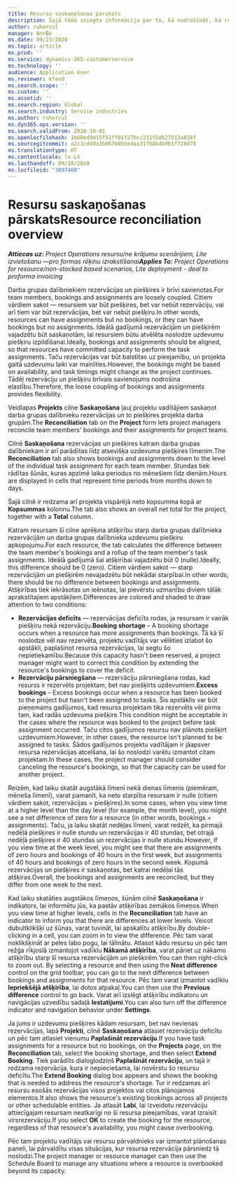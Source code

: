 ```yaml
---
title: Resursu saskaņošanas pārskats
description: Šajā tēmā sniegta informācija par to, kā nodrošināt, ka resursu rezervācijas un projektu piešķiršana ir saskaņota.
author: ruhercul
manager: AnnBe
ms.date: 09/23/2020
ms.topic: article
ms.prod: ''
ms.service: dynamics-365-customerservice
ms.technology: ''
audience: Application User
ms.reviewer: kfend
ms.search.scope: ''
ms.custom: ''
ms.assetid: ''
ms.search.region: Global
ms.search.industry: Service industries
ms.author: ruhercul
ms.dyn365.ops.version: ''
ms.search.validFrom: 2020-10-01
ms.openlocfilehash: 1b60ed9d15f51ff01f27bcc231f5db27513a838f
ms.sourcegitcommit: a2c3cd49a3b667b8b5edaa31788b4b9b1f728d78
ms.translationtype: HT
ms.contentlocale: lv-LV
ms.lasthandoff: 09/28/2020
ms.locfileid: "3897460"
---
```

# <a name="resource-reconciliation-overview"></a><span data-ttu-id="6e7b1-103">Resursu saskaņošanas pārskats</span><span class="sxs-lookup"><span data-stu-id="6e7b1-103">Resource reconciliation overview</span></span>

<span data-ttu-id="6e7b1-104">_**Attiecas uz:** Project Operations resursu/ne krājumu scenārijiem, Lite izvietošanu —pro formas rēķinu izrakstīšanai_</span><span class="sxs-lookup"><span data-stu-id="6e7b1-104">_**Applies To:** Project Operations for resource/non-stocked based scenarios, Lite deployment - deal to proforma invoicing_</span></span>

<span data-ttu-id="6e7b1-105">Darba grupas dalībniekiem rezervācijas un piešķires ir brīvi savienotas.</span><span class="sxs-lookup"><span data-stu-id="6e7b1-105">For team members, bookings and assignments are loosely coupled.</span></span> <span data-ttu-id="6e7b1-106">Citiem vārdiem sakot — resursiem var būt piešķires, bet var nebūt rezervāciju, vai arī tiem var būt rezervācijas, bet var nebūt piešķiru.</span><span class="sxs-lookup"><span data-stu-id="6e7b1-106">In other words, resources can have assignments but no bookings, or they can have bookings but no assignments.</span></span> <span data-ttu-id="6e7b1-107">Ideālā gadījumā rezervācijām un piešķirēm vajadzētu būt saskaņotām, lai resursiem būtu atvēlēta noslodze uzdevumu piešķiru izpildīšanai.</span><span class="sxs-lookup"><span data-stu-id="6e7b1-107">Ideally, bookings and assignments should be aligned, so that resources have committed capacity to perform the task assignments.</span></span> <span data-ttu-id="6e7b1-108">Taču rezervācijas var būt balstītas uz pieejamību, un projekta gaitā uzdevumu laiki var mainīties.</span><span class="sxs-lookup"><span data-stu-id="6e7b1-108">However, the bookings might be based on availability, and task timings might change as the project continues.</span></span> <span data-ttu-id="6e7b1-109">Tādēļ rezervāciju un piešķiru brīvais savienojums nodrošina elastību.</span><span class="sxs-lookup"><span data-stu-id="6e7b1-109">Therefore, the loose coupling of bookings and assignments provides flexibility.</span></span>

<span data-ttu-id="6e7b1-110">Veidlapas **Projekts** cilne **Saskaņošana** ļauj projektu vadītājiem saskaņot darba grupas dalībnieku rezervācijas un to piešķires projekta darba grupām.</span><span class="sxs-lookup"><span data-stu-id="6e7b1-110">The **Reconciliation** tab on the **Project** form lets project managers reconcile team members' bookings and their assignments for project teams.</span></span>

<span data-ttu-id="6e7b1-111">Cilnē **Saskaņošana** rezervācijas un piešķires katram darba grupas dalībniekam ir arī parādītas līdz atsevišķa uzdevuma piešķires līmenim.</span><span class="sxs-lookup"><span data-stu-id="6e7b1-111">The **Reconciliation** tab also shows bookings and assignments down to the level of the individual task assignment for each team member.</span></span> <span data-ttu-id="6e7b1-112">Stundas tiek rādītas šūnās, kuras apzīmē laika periodus no mēnešiem līdz dienām.</span><span class="sxs-lookup"><span data-stu-id="6e7b1-112">Hours are displayed in cells that represent time periods from months down to days.</span></span>

<span data-ttu-id="6e7b1-113">Šajā cilnē ir redzama arī projekta vispārējā neto kopsumma kopā ar **Kopsummas** kolonnu.</span><span class="sxs-lookup"><span data-stu-id="6e7b1-113">The tab also shows an overall net total for the project, together with a **Total** column.</span></span>

<span data-ttu-id="6e7b1-114">Katram resursam šī cilne aprēķina atšķirību starp darba grupas dalībnieka rezervācijām un darba grupas dalībnieka uzdevumu piešķiru apkopojumu.</span><span class="sxs-lookup"><span data-stu-id="6e7b1-114">For each resource, the tab calculates the difference between the team member's bookings and a rollup of the team member's task assignments.</span></span> <span data-ttu-id="6e7b1-115">Ideālā gadījumā šai atšķirībai vajadzētu būt 0 (nulle).</span><span class="sxs-lookup"><span data-stu-id="6e7b1-115">Ideally, this difference should be 0 (zero).</span></span> <span data-ttu-id="6e7b1-116">Citiem vārdiem sakot — starp rezervācijām un piešķirēm nevajadzētu būt nekādai starpībai.</span><span class="sxs-lookup"><span data-stu-id="6e7b1-116">In other words, there should be no difference between bookings and assignments.</span></span> <span data-ttu-id="6e7b1-117">Atšķirības tiek iekrāsotas un ieēnotas, lai pievērstu uzmanību diviem tālāk aprakstītajiem apstākļiem.</span><span class="sxs-lookup"><span data-stu-id="6e7b1-117">Differences are colored and shaded to draw attention to two conditions:</span></span>

- <span data-ttu-id="6e7b1-118">**Rezervācijas deficīts** — rezervācijas deficīts rodas, ja resursam ir vairāk piešķiru nekā rezervāciju.</span><span class="sxs-lookup"><span data-stu-id="6e7b1-118">**Booking shortage** – A booking shortage occurs when a resource has more assignments than bookings.</span></span> <span data-ttu-id="6e7b1-119">Tā kā šī noslodze vēl nav rezervēta, projektu vadītājs var vēlēties izlabot šo apstākli, paplašinot resursa rezervācijas, lai segtu šo nepietiekamību.</span><span class="sxs-lookup"><span data-stu-id="6e7b1-119">Because this capacity hasn't been reserved, a project manager might want to correct this condition by extending the resource's bookings to cover the deficit.</span></span>
- <span data-ttu-id="6e7b1-120">**Rezervāciju pārsniegšana** — rezervāciju pārsniegšana rodas, kad resurss ir rezervēts projektam, bet nav piešķirts uzdevumiem.</span><span class="sxs-lookup"><span data-stu-id="6e7b1-120">**Excess bookings** – Excess bookings occur when a resource has been booked to the project but hasn't been assigned to tasks.</span></span> <span data-ttu-id="6e7b1-121">Šis apstāklis var būt pieņemams gadījumos, kad resurss projektam tika rezervēts vēl pirms tam, kad radās uzdevuma piešķire.</span><span class="sxs-lookup"><span data-stu-id="6e7b1-121">This condition might be acceptable in the cases where the resource was booked to the project before task assignment occurred.</span></span> <span data-ttu-id="6e7b1-122">Taču citos gadījumos resursu nav plānots piešķirt uzdevumiem.</span><span class="sxs-lookup"><span data-stu-id="6e7b1-122">However, in other cases, the resource isn't planned to be assigned to tasks.</span></span> <span data-ttu-id="6e7b1-123">Šādos gadījumos projektu vadītājam ir jāapsver resursa rezervācijas atcelšana, lai šo noslodzi varētu izmantot citam projektam.</span><span class="sxs-lookup"><span data-stu-id="6e7b1-123">In these cases, the project manager should consider canceling the resource's bookings, so that the capacity can be used for another project.</span></span>

<span data-ttu-id="6e7b1-124">Reizēm, kad laiku skatāt augstākā līmenī nekā dienas līmenis (piemēram, mēneša līmenī), varat pamanīt, ka neto starpība resursam ir nulle (citiem vārdiem sakot, rezervācijas = piešķires).</span><span class="sxs-lookup"><span data-stu-id="6e7b1-124">In some cases, when you view time at a higher level than the day level (for example, the month level), you might see a net difference of zero for a resource (in other words, bookings = assignments).</span></span> <span data-ttu-id="6e7b1-125">Taču, ja laiku skatāt nedēļas līmenī, varat redzēt, ka pirmajā nedēļā piešķires ir nulle stundu un rezervācijas ir 40 stundas, bet otrajā nedēļā piešķires ir 40 stundas un rezervācijas ir nulle stundu.</span><span class="sxs-lookup"><span data-stu-id="6e7b1-125">However, if you view time at the week level, you might see that there are assignments of zero hours and bookings of 40 hours in the first week, but assignments of 40 hours and bookings of zero hours in the second week.</span></span> <span data-ttu-id="6e7b1-126">Kopumā rezervācijas un piešķires ir saskaņotas, bet katrai nedēļai tās atšķiras.</span><span class="sxs-lookup"><span data-stu-id="6e7b1-126">Overall, the bookings and assignments are reconciled, but they differ from one week to the next.</span></span>

<span data-ttu-id="6e7b1-127">Kad laiku skatāties augstākos līmeņos, šūnām cilnē **Saskaņošana** ir indikators, lai informētu jūs, ka pastāv atšķirības zemākos līmeņos.</span><span class="sxs-lookup"><span data-stu-id="6e7b1-127">When you view time at higher levels, cells in the **Reconciliation** tab have an indicator to inform you that there are differences at lower levels.</span></span> <span data-ttu-id="6e7b1-128">Veicot dubultklikšķi uz šūnas, varat tuvināt, lai apskatītu atšķirību.</span><span class="sxs-lookup"><span data-stu-id="6e7b1-128">By double-clicking in a cell, you can zoom in to view the difference.</span></span> <span data-ttu-id="6e7b1-129">Pēc tam varat noklikšķināt ar peles labo pogu, lai tālinātu. Atlasot kādu resursu un pēc tam režģa rīkjoslā izmantojot vadīklu **Nākamā atšķirība**, varat pāriet uz nākamo atšķirību starp šī resursa rezervācijām un piešķirēm.</span><span class="sxs-lookup"><span data-stu-id="6e7b1-129">You can then right-click to zoom out. By selecting a resource and then using the **Next difference** control on the grid toolbar, you can go to the next difference between bookings and assignments for that resource.</span></span> <span data-ttu-id="6e7b1-130">Pēc tam varat izmantot vadīklu **Iepriekšējā atšķirība**, lai dotos atpakaļ.</span><span class="sxs-lookup"><span data-stu-id="6e7b1-130">You can then use the **Previous difference** control to go back.</span></span> <span data-ttu-id="6e7b1-131">Varat arī izslēgt atšķirību indikatoru un navigācijas uzvedību sadaļā **Iestatījumi**.</span><span class="sxs-lookup"><span data-stu-id="6e7b1-131">You can also turn off the difference indicator and navigation behavior under **Settings**.</span></span>


<span data-ttu-id="6e7b1-132">Ja jums ir uzdevumu piešķires kādam resursam, bet nav nevienas rezervācijas, lapā **Projekti**, cilnē **Saskaņošana** atlasiet rezervāciju deficītu un pēc tam atlasiet vienumu **Paplašināt rezervāciju**.</span><span class="sxs-lookup"><span data-stu-id="6e7b1-132">If you have task assignments for a resource but no bookings, on the **Projects** page, on the **Reconciliation** tab, select the booking shortage, and then select **Extend Booking**.</span></span> <span data-ttu-id="6e7b1-133">Tiek parādīts dialoglodziņš **Paplašināt rezervāciju**, un tajā ir redzama rezervācija, kura ir nepieciešama, lai novērstu šo resursu deficītu.</span><span class="sxs-lookup"><span data-stu-id="6e7b1-133">The **Extend Booking** dialog box appears and shows the booking that is needed to address the resource's shortage.</span></span> <span data-ttu-id="6e7b1-134">Tur ir redzamas arī resursu esošās rezervācijas visos projektos vai citos plānojamos elementos.</span><span class="sxs-lookup"><span data-stu-id="6e7b1-134">It also shows the resource's existing bookings across all projects or other schedulable entities.</span></span> <span data-ttu-id="6e7b1-135">Ja atlasāt **Labi**, lai izveidotu rezervāciju attiecīgajam resursam neatkarīgi no šī resursa pieejamības, varat izraisīt virsrezervāciju.</span><span class="sxs-lookup"><span data-stu-id="6e7b1-135">If you select **OK** to create the booking for the resource, regardless of that resource's availability, you might cause overbooking.</span></span>

<span data-ttu-id="6e7b1-136">Pēc tam projektu vadītājs vai resursu pārvaldnieks var izmantot plānošanas paneli, lai pārvaldītu visas situācijas, kur resursa rezervācija pārsniedz tā noslodzi.</span><span class="sxs-lookup"><span data-stu-id="6e7b1-136">The project manager or resource manager can then use the Schedule Board to manage any situations where a resource is overbooked beyond its capacity.</span></span>

